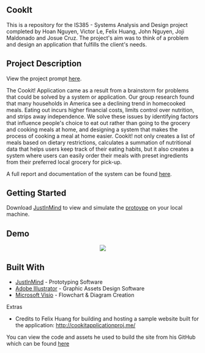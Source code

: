 ## CookIt
This is a repository for the IS385 - Systems Analysis and Design project completed by Hoan Nguyen, Victor Le, Felix Huang, John Nguyen, Joji Maldonado and Josue Cruz. The project's aim was to think of a problem and design an application that fulfills the client's needs.

## Project Description
View the project prompt [here](https://github.com/Hoan1028/CookIt/blob/master/Project%20Description%20Fall%202018.pdf).

The Cookit! Application came as a result from a brainstorm for problems that could be solved by a system or application. 
Our group research found that many households in America see a declining trend in homecooked meals. 
Eating out incurs higher financial costs, limits control over nutrition, and strips away independence.
We solve these issues by identifying factors that influence people's choice to eat out rather than going to the grocery and 
cooking meals at home, and designing a system that makes the process of cooking a meal at home easier. Cookit! not only creates a list
of meals based on dietary restrictions, calculates a summation of nutritional data that helps users keep track of their eating
habits, but it also creates a system where users can easily order their meals with preset ingredients from their preferred local grocery for pick-up.

A full report and documentation of the system can be found [here](https://github.com/Hoan1028/CookIt/blob/master/Cookit_Documentation%26Report.pdf).

## Getting Started
Download [JustInMind](https://www.justinmind.com/) to view and simulate the [protoype](https://drive.google.com/open?id=1P3p3eTwzALS2flsT1ww4I2DAq5TkX1mD) on your local machine.
## Demo
<p align="center">
  <img src="https://github.com/Hoan1028/CookIt/blob/master/CookItGif1.gif">
</p>

## Built With
* [JustInMind](https://www.justinmind.com/) - Prototyping Software 
* [Adobe Illustrator](https://www.adobe.com/products/illustrator.html) - Graphic Assets Design Software
* [Microsoft Visio](https://products.office.com/en-us/visio/flowchart-software) - Flowchart & Diagram Creation

Extras
* Credits to Felix Huang for building and hosting a sample website built for the application: http://cookitapplicationproj.me/

You can view the code and assets he used to build the site from his GitHub which can be found [here](https://github.com/felixthe8/Cook-It/tree/master/IS-385-proj)
